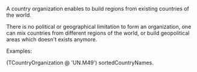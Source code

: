 A country organization enables to build regions from existing countries of the world. 

There is no political or geographical limitation to form an organization, one can mix countries from different regions of the world, or build geopolitical areas which doesn't exists anymore. 

Examples:

(TCountryOrganization @ 'UN.M49') sortedCountryNames.

